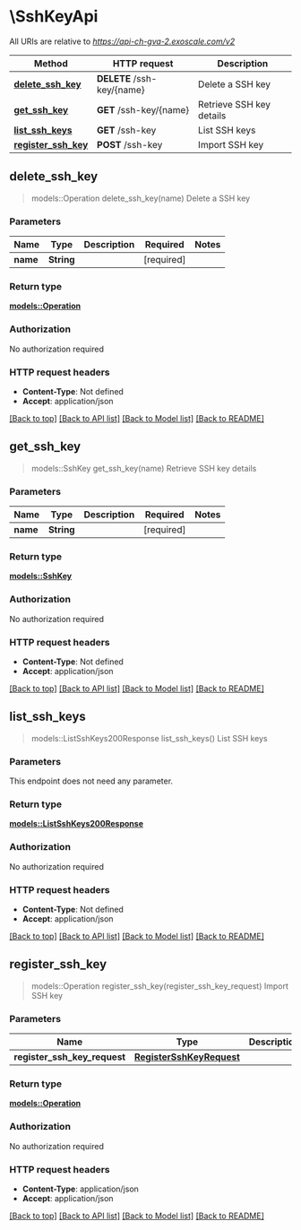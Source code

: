 # \SshKeyApi

All URIs are relative to *https://api-ch-gva-2.exoscale.com/v2*

Method | HTTP request | Description
------------- | ------------- | -------------
[**delete_ssh_key**](SshKeyApi.md#delete_ssh_key) | **DELETE** /ssh-key/{name} | Delete a SSH key
[**get_ssh_key**](SshKeyApi.md#get_ssh_key) | **GET** /ssh-key/{name} | Retrieve SSH key details
[**list_ssh_keys**](SshKeyApi.md#list_ssh_keys) | **GET** /ssh-key | List SSH keys
[**register_ssh_key**](SshKeyApi.md#register_ssh_key) | **POST** /ssh-key | Import SSH key



## delete_ssh_key

> models::Operation delete_ssh_key(name)
Delete a SSH key



### Parameters


Name | Type | Description  | Required | Notes
------------- | ------------- | ------------- | ------------- | -------------
**name** | **String** |  | [required] |

### Return type

[**models::Operation**](operation.md)

### Authorization

No authorization required

### HTTP request headers

- **Content-Type**: Not defined
- **Accept**: application/json

[[Back to top]](#) [[Back to API list]](../README.md#documentation-for-api-endpoints) [[Back to Model list]](../README.md#documentation-for-models) [[Back to README]](../README.md)


## get_ssh_key

> models::SshKey get_ssh_key(name)
Retrieve SSH key details



### Parameters


Name | Type | Description  | Required | Notes
------------- | ------------- | ------------- | ------------- | -------------
**name** | **String** |  | [required] |

### Return type

[**models::SshKey**](ssh-key.md)

### Authorization

No authorization required

### HTTP request headers

- **Content-Type**: Not defined
- **Accept**: application/json

[[Back to top]](#) [[Back to API list]](../README.md#documentation-for-api-endpoints) [[Back to Model list]](../README.md#documentation-for-models) [[Back to README]](../README.md)


## list_ssh_keys

> models::ListSshKeys200Response list_ssh_keys()
List SSH keys



### Parameters

This endpoint does not need any parameter.

### Return type

[**models::ListSshKeys200Response**](list_ssh_keys_200_response.md)

### Authorization

No authorization required

### HTTP request headers

- **Content-Type**: Not defined
- **Accept**: application/json

[[Back to top]](#) [[Back to API list]](../README.md#documentation-for-api-endpoints) [[Back to Model list]](../README.md#documentation-for-models) [[Back to README]](../README.md)


## register_ssh_key

> models::Operation register_ssh_key(register_ssh_key_request)
Import SSH key



### Parameters


Name | Type | Description  | Required | Notes
------------- | ------------- | ------------- | ------------- | -------------
**register_ssh_key_request** | [**RegisterSshKeyRequest**](RegisterSshKeyRequest.md) |  | [required] |

### Return type

[**models::Operation**](operation.md)

### Authorization

No authorization required

### HTTP request headers

- **Content-Type**: application/json
- **Accept**: application/json

[[Back to top]](#) [[Back to API list]](../README.md#documentation-for-api-endpoints) [[Back to Model list]](../README.md#documentation-for-models) [[Back to README]](../README.md)

